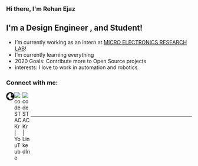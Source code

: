 ### Hi there, I'm Rehan Ejaz 


## I'm a Design Engineer , and Student!

* I’m currently working as an intern at [MICRO ELECTRONICS RESEARCH LAB](https://www.merledupk.org)!
* I’m currently learning everything 
* 2020 Goals: Contribute more to Open Source projects
* interests: I love to work in automation and robotics

### Connect with me:

[<img align="left" alt="codeSTACKr.com" width="22px" src="https://raw.githubusercontent.com/iconic/open-iconic/master/svg/globe.svg" />](https://github.com/RehanEjaz)
[<img align="left" alt="codeSTACKr | YouTube" width="22px" src="https://cdn.jsdelivr.net/npm/simple-icons@v3/icons/youtube.svg" />](https://www.youtube.com/c/WorldExplorers)
[<img align="left" alt="codeSTACKr | LinkedIn" width="22px" src="https://cdn.jsdelivr.net/npm/simple-icons@v3/icons/linkedin.svg" />](https://www.linkedin.com/in/rehan-ejaz-08484a1a9?lipi=urn%3Ali%3Apage%3Ad_flagship3_profile_view_base_contact_details%3BpIPWLd2ySYWu5pv%2BZAdQQA%3D%3D)

<br />



<br />
<br />

---
